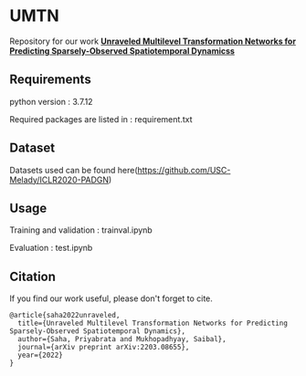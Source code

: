 # UMTN

Repository for our work [**Unraveled Multilevel Transformation Networks for Predicting Sparsely-Observed Spatiotemporal Dynamicss**](https://arxiv.org/abs/2203.08655)

## Requirements
python version : 3.7.12

Required packages are listed in : requirement.txt

## Dataset
Datasets used can be found here(https://github.com/USC-Melady/ICLR2020-PADGN) 

## Usage
Training and validation : trainval.ipynb

Evaluation : test.ipynb

## Citation
If you find our work useful, please don't forget to cite. 
```
@article{saha2022unraveled,
  title={Unraveled Multilevel Transformation Networks for Predicting Sparsely-Observed Spatiotemporal Dynamics},
  author={Saha, Priyabrata and Mukhopadhyay, Saibal},
  journal={arXiv preprint arXiv:2203.08655},
  year={2022}
}
```
